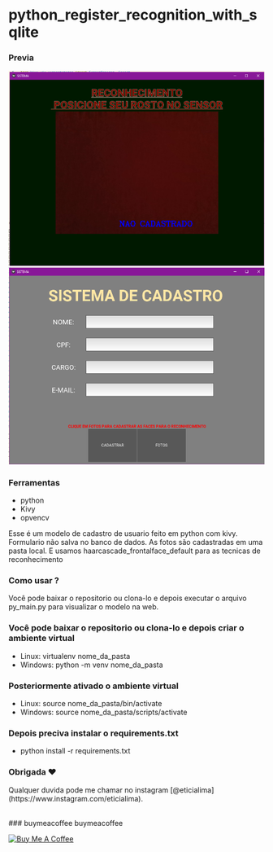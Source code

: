 # python_register_recognition_with_sqlite 
 
### Previa
 
<img src="demo.png?raw=true"/>
<img src="demo2.png?raw=true"/>

### Ferramentas
* python
* Kivy
* opvencv 

<p>Esse é um modelo de cadastro de usuario feito em python com kivy. Formulario não salva no banco de dados. As fotos são cadastradas em uma pasta local. E usamos haarcascade_frontalface_default para as tecnicas de reconhecimento</p> 

### Como usar ? 
<p> Você pode baixar o repositorio ou clona-lo e depois executar o arquivo py_main.py para visualizar o modelo na web.</P> 

### Você pode baixar o repositorio ou clona-lo e depois criar o ambiente virtual 
* Linux: virtualenv nome_da_pasta
* Windows: python -m venv nome_da_pasta

### Posteriormente ativado o ambiente virtual 
* Linux: source nome_da_pasta/bin/activate
* Windows: source nome_da_pasta/scripts/activate 

### Depois preciva instalar o requirements.txt
* python install -r requirements.txt 

### Obrigada ❤️
<p>Qualquer duvida pode me chamar no instagram [@eticialima](https://www.instagram.com/eticialima).</p> 
<br> 
###  buymeacoffee buymeacoffee
 
<a  href="https://www.buymeacoffee.com/leticialima" target="_blank"><img  src="https://cdn.buymeacoffee.com/buttons/default-red.png" alt="Buy Me A Coffee" height="40" width="170" ></a>
</p><br> 
 
